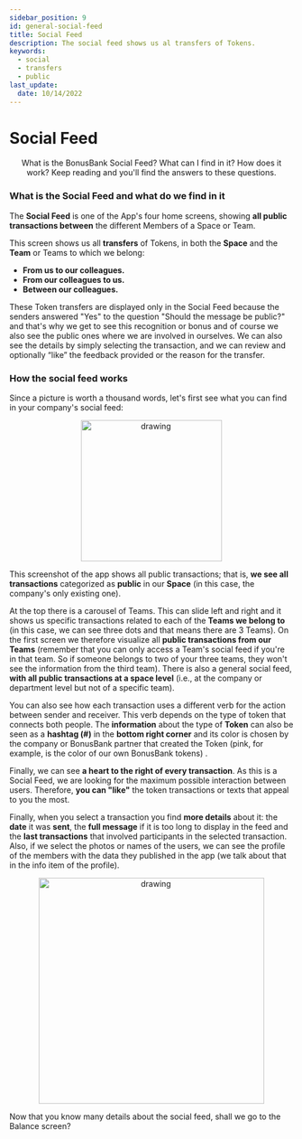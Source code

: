 ```yaml
---
sidebar_position: 9
id: general-social-feed
title: Social Feed
description: The social feed shows us al transfers of Tokens.
keywords:
  - social
  - transfers
  - public
last_update:
  date: 10/14/2022
---
```


# Social Feed

<p align="center">  What is the BonusBank Social Feed? What can I find in it? How does it work? Keep reading and you'll find the answers to these questions. </p>

### What is the Social Feed and what do we find in it

The **Social Feed** is one of the App's four home screens, showing **all public transactions between** the different Members of a Space or Team.

This screen shows us all **transfers** of Tokens, in both the **Space** and the **Team** or Teams to which we belong:

- **From us to our colleagues.**
- **From our colleagues to us.**
- **Between our colleagues.**

These Token transfers are displayed only in the Social Feed because the senders answered "Yes" to the question "Should the message be public?" and that's why we get to see this recognition or bonus and of course we also see the public ones where we are involved in ourselves. We can also see the details by simply selecting the transaction, and we can review and optionally “like” the feedback provided or the reason for the transfer.

### How the social feed works

Since a picture is worth a thousand words, let's first see what you can find in your company's social feed:

<p align="center"><img src={require('./img/socialfeed.png').default} alt="drawing" width="250"/></p>

This screenshot of the app shows all public transactions; that is, **we see all transactions** categorized as **public** in our **Space** (in this case, the company's only existing one).

At the top there is a carousel of Teams. This can slide left and right and it shows us specific transactions related to each of the **Teams we belong to** (in this case, we can see three dots and that means there are 3 Teams). On the first screen we therefore visualize all **public transactions from our Teams** (remember that you can only access a Team's social feed if you're in that team. So if someone belongs to two of your three teams, they won't see the information from the third team). There is also a general social feed, **with all public transactions at a space level** (i.e., at the company or department level but not of a specific team).

You can also see how each transaction uses a different verb for the action between sender and receiver. This verb depends on the type of token that connects both people. The **information** about the type of **Token** can also be seen as a **hashtag (#)** in the **bottom right corner** and its color is chosen by the company or BonusBank partner that created the Token (pink, for example, is the color of our own BonusBank tokens) .

Finally, we can see **a heart to the right of every transaction**. As this is a Social Feed, we are looking for the maximum possible interaction between users. Therefore, **you can "like"** the token transactions or texts that appeal to you the most.

Finally, when you select a transaction you find **more details** about it: the **date** it was **sent**, the **full message** if it is too long to display in the feed and the **last transactions** that involved participants in the selected transaction. Also, if we select the photos or names of the users, we can see the profile of the members with the data they published in the app (we talk about that in the info item of the profile).

<p align="center"><img src={require('./img/bbnotification.png').default} alt="drawing" width="400" text-align="center"/></p>

Now that you know many details about the social feed, shall we go to the Balance screen?
